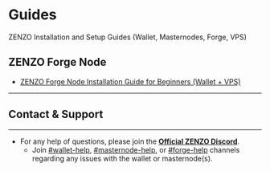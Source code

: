 # Guides
ZENZO Installation and Setup Guides (Wallet, Masternodes, Forge, VPS)

## ZENZO Forge Node
* [ZENZO Forge Node Installation Guide for Beginners (Wallet + VPS)](https://github.com/ZENZO-Ecosystem/Guides/blob/master/ZENZO%20Forge%20Node%20Install%20Guide%20(VULTR).md)
***

## Contact & Support
***

* For any help of questions, please join the [**Official ZENZO Discord**](https://discord.gg/BbQwvjq).
  * Join [#wallet-help](https://discord.gg/ff8JwH5), [#masternode-help](https://discord.gg/dnnrv9EQnW), or [#forge-help](https://discord.gg/A9vd4VXUxx) channels regarding any issues with the wallet or masternode(s).
